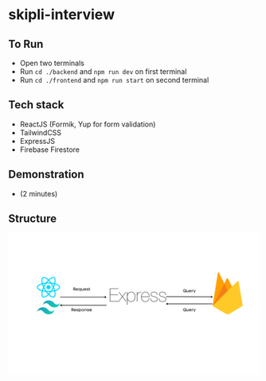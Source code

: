 # skipli-interview

## To Run

- Open two terminals
- Run `cd ./backend` and `npm run dev` on first terminal
- Run `cd ./frontend` and `npm run start` on second terminal

## Tech stack

- ReactJS (Formik, Yup for form validation)
- TailwindCSS
- ExpressJS
- Firebase Firestore

## Demonstration

- (2 minutes)

## Structure

![Screenshot](structure.png)
